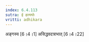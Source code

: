 ```yaml
---
index: 6.4.113
sutra: ई हल्यघोः
vritti: adhikara
---
```


 अङ्गस्य [6।4।1]  असिद्धवदत्राभात् [6।4।22] 